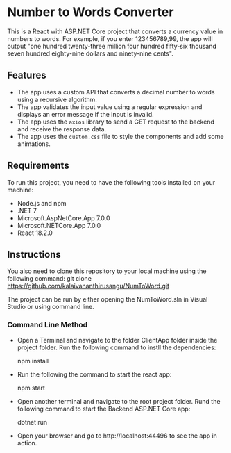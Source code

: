 # Number to Words Converter

This is a React with ASP.NET Core project that converts a currency value in numbers to words. For example, if you enter 123456789,99, the app will output "one hundred twenty-three million four hundred fifty-six thousand seven hundred eighty-nine dollars and ninety-nine cents".

## Features

- The app uses a custom API that converts a decimal number to words using a recursive algorithm.
- The app validates the input value using a regular expression and displays an error message if the input is invalid.
- The app uses the `axios` library to send a GET request to the backend and receive the response data.
- The app uses the `custom.css` file to style the components and add some animations.

## Requirements

To run this project, you need to have the following tools installed on your machine:

- Node.js and npm
- .NET 7
- Microsoft.AspNetCore.App 7.0.0
- Microsoft.NETCore.App 7.0.0
- React 18.2.0

## Instructions

You also need to clone this repository to your local machine using the following command:
git clone https://github.com/kalaivananthirusangu/NumToWord.git

The project can be run by either opening the NumToWord.sln in Visual Studio or using command line.

### Command Line Method
- Open a Terminal and navigate to the folder ClientApp folder inside the project folder. Run the following command to instll the dependencies:

  npm install

- Run the following the command to start the react app:

  npm start

- Open another terminal and navigate to the root project folder. Rund the following command to start the Backend ASP.NET Core app:

  dotnet run

-  Open your browser and go to http://localhost:44496 to see the app in action.
